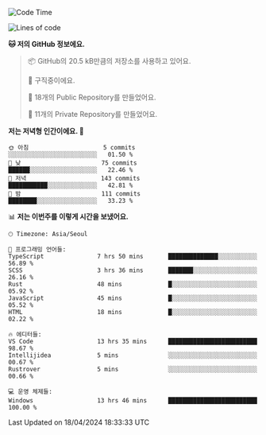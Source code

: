   <!--START_SECTION:waka-->
![Code Time](http://img.shields.io/badge/Code%20Time-511%20hrs%2014%20mins-blue)

![Lines of code](https://img.shields.io/badge/%EC%A0%80%EB%8A%94%20%EC%97%AC%ED%83%9C%EA%B9%8C%EC%A7%80%20-225.9%20thousand%20%EC%A4%84%EC%9D%98%20%EC%BD%94%EB%93%9C%EB%A5%BC%20%EC%9E%91%EC%84%B1%ED%96%88%EC%96%B4%EC%9A%94.-blue)

**🐱 저의 GitHub 정보에요.** 

> 📦 GitHub의 20.5 kB만큼의 저장소를 사용하고 있어요. 
 > 
> 💼 구직중이에요.
 > 
> 📜 18개의 Public Repository를 만들었어요. 
 > 
> 🔑 11개의 Private Repository를 만들었어요. 
 > 
**저는 저녁형 인간이에요. 🦉** 

```text
🌞 아침                     5 commits           ░░░░░░░░░░░░░░░░░░░░░░░░░   01.50 % 
🌆 낮　                     75 commits          ██████░░░░░░░░░░░░░░░░░░░   22.46 % 
🌃 저녁                     143 commits         ███████████░░░░░░░░░░░░░░   42.81 % 
🌙 밤　                     111 commits         ████████░░░░░░░░░░░░░░░░░   33.23 % 
```


📊 **저는 이번주를 이렇게 시간을 보냈어요.** 

```text
🕑︎ Timezone: Asia/Seoul

💬 프로그래밍 언어들: 
TypeScript               7 hrs 50 mins       ██████████████░░░░░░░░░░░   56.89 % 
SCSS                     3 hrs 36 mins       ███████░░░░░░░░░░░░░░░░░░   26.16 % 
Rust                     48 mins             █░░░░░░░░░░░░░░░░░░░░░░░░   05.92 % 
JavaScript               45 mins             █░░░░░░░░░░░░░░░░░░░░░░░░   05.52 % 
HTML                     18 mins             █░░░░░░░░░░░░░░░░░░░░░░░░   02.22 % 

🔥 에디터들: 
VS Code                  13 hrs 35 mins      █████████████████████████   98.67 % 
Intellijidea             5 mins              ░░░░░░░░░░░░░░░░░░░░░░░░░   00.67 % 
Rustrover                5 mins              ░░░░░░░░░░░░░░░░░░░░░░░░░   00.66 % 

💻 운영 체제들: 
Windows                  13 hrs 46 mins      █████████████████████████   100.00 % 
```


 Last Updated on 18/04/2024 18:33:33 UTC
<!--END_SECTION:waka-->
